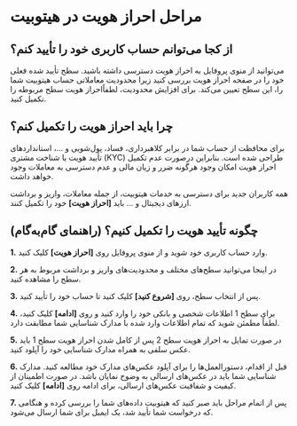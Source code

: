 # مراحل احراز هویت در هیتوبیت

## از کجا می‌توانم حساب کاربری خود را تأیید کنم؟

می‌توانید از منوی پروفایل به احراز هویت دسترسی داشته باشید. سطح تأیید شده فعلی خود را در صفحه احراز هویت بررسی کنید زیرا محدودیت معاملاتی حساب هیتوبیت شما را، این سطح تعیین می‌کند. برای افزایش محدودیت، لطفاًاحراز هویت سطح مربوطه را تکمیل کنید.

## چرا باید احراز هویت را تکمیل کنم؟

برای محافظت از حساب شما در برابر کلاهبرداری، فساد، پول‌شویی و ...، استانداردهای تأیید هویت یا شناخت مشتری (KYC) طراحی شده است. بنابراین درصورت عدم تکمیل احراز هویت امکان وجود هرگونه ضرر و زیان مالی و عدم دسترسی به معاملات وجود خواهد داشت.

همه کاربران جدید برای دسترسی به خدمات هیتوبیت، از جمله معاملات، واریز و برداشت ارزهای دیجیتال و ... باید **[احراز هویت]** خود را تکمیل کنند.

## چگونه تأیید هویت را تکمیل کنیم؟ (راهنمای گام‌به‌گام)

**1.**	وارد حساب کاربری خود شوید و از منوی پروفایل روی **[احراز هویت]** کلیک کنید.

**2.**	در اینجا می‌توانید سطح‌های مختلف و محدودیت‌های واریز و برداشت مربوط به هر سطح را مشاهده کنید.

**3.**	پس از انتخاب سطح، روی **[شروع کنید]** کلیک کنید تا حساب خود را تأیید کنید.

**4.**	برای سطح 1 اطلاعات شخصی و بانکی خود را وارد کنید و روی **[ادامه]** کلیک کنید، لطفاً مطمئن شوید که تمام اطلاعات وارد شده با مدارک شناسایی شما مطابقت دارد.

**5.**	در صورت تمایل به احراز هویت سطح 2 پس از کامل شدن احراز هویت سطح 1 باید عکس سلفی به همراه مدارک شناسایی خود را آپلود کنید. 

**6.**	قبل از اقدام، دستورالعمل‌ها را برای آپلود عکس‌های مدارک خود مطالعه کنید. مدارک شناسایی شما باید در عکس‌های ارسالی به وضوح نمایان باشد. در صورت اطمینان از کیفیت و شفافیت عکس‌های ارسالی، برای ادامه روی **[ادامه]** کلیک کنید.

**7.**  پس از اتمام مراحل باید صبر کنید که هیتوبیت داده‌های شما را بررسی کرده و هنگامی که درخواست شما تأیید شد، یک ایمیل برای شما ارسال می‌شود.
